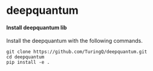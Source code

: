 # deepquantum


#### Install deepquantum lib

Install the deepquantum with the following commands.

    git clone https://github.com/TuringQ/deepquantum.git
    cd deepquantum
    pip install -e .
